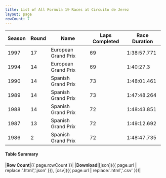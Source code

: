```yaml
---
title: List of All Formula 1® Races at Circuito de Jerez
layout: page
rowCount: 7
---
```


| Season | Round | Name | Laps Completed | Race Duration |
|--|--|--|--|--|
| 1997 | 17 | European Grand Prix | 69 | 1:38:57.771 |
| 1994 | 14 | European Grand Prix | 69 | 1:40:27.3 |
| 1990 | 14 | Spanish Grand Prix | 73 | 1:48:01.461 |
| 1989 | 14 | Spanish Grand Prix | 73 | 1:47:48.264 |
| 1988 | 14 | Spanish Grand Prix | 72 | 1:48:43.851 |
| 1987 | 13 | Spanish Grand Prix | 72 | 1:49:12.692 |
| 1986 | 2 | Spanish Grand Prix | 72 | 1:48:47.735 |

#### Table Summary

|**Row Count**|{{ page.rowCount }}|
|**Download**|[json]({{ page.url | replace:'.html','.json' }}), [csv]({{ page.url | replace:'.html','.csv' }})|
